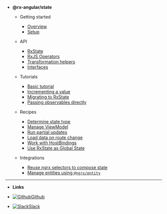 <!-- - @rx-angular/template [BETA]

  - Getting started

    - [Overview](/template/overview.md)
    - [Setup](/template/basic-setup.md)

  - Theory

    - [Rendering issues in Angular](/template/theory/rendering-issues.md)
    - [Concepts](/template/theory/concepts.md)

  - Features

    - [LetDirective](/template/features/let.md)
    - [PushPipe](/template/features/push.md)
    - [RenderStrategies](/template/features/render-strategies.md)

  - Experimental

    - [Unpatch directive](/template/experimental/unpatch.md) -->

- **@rx-angular/state**

  - Getting started

    - [Overview](/web/state/general/overview.md)
    - [Setup](/web/state/general/basic-setup.md)

  - API

    - [RxState](/web/state/api/rx-state.md)
    - [RxJS Operators](/web/state/api/rxjs-operators.md)
    - [Transformation helpers](/web/state/api/transformation-helpers.md)
    - [Interfaces](/web/state/api/interfaces.md)

  - Tutorials

    - [Basic tutorial](/web/state/tutorials/basic-tutorial.md)
    - [Incrementing a value](/web/state/tutorials/incrementing-value.md)
    - [Migrating to RxState](/web/state/tutorials/from-imperative-to-reactive.md)
    - [Passing observables directly](/web/state/tutorials/passing-observables.md)

  - Recipes

    - [Determine state type](/web/state/howtos/determine-state.md)
    - [Manage ViewModel](/web/state/howtos/manage-viewmodel.md)
    - [Run partial updates](/web/state/howtos/partial-updates.md)
    - [Load data on route change](/web/state/howtos/load-data-on-route-change.md)
    - [Work with HostBindings](/web/state/howtos/hostbindings.md)
    - [Use RxState as Global State](/web/state/howtos/rx-state-as-global-state.md)

  - Integrations

    - [Reuse ngrx selectors to compose state](/web/state/integrations/compose-state-using-ngrx-selectors.md)
    - [Manage entities using `@ngrx/entity`](/web/state/integrations/manage-entities-ngrx.md)

---

- **Links**

- [![Github](https://icongram.jgog.in/simple/github.svg?color=808080&size=16)Github](https://github.com/BioPhoton/rx-angular)
- [![Slack](https://icongr.am/devicon/slack-original.svg?size=16&color=currentColor)Slack](https://github.com/BioPhoton/rx-angular)
